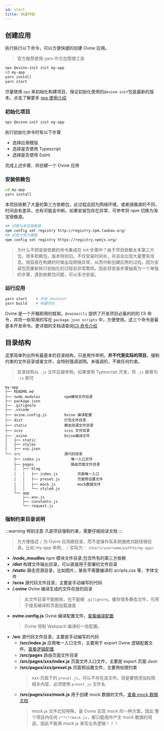 ```yaml
---
id: start
title: 快速开始
---
```


## 创建应用

执行执行以下命令，可以方便快捷的创建 Ovine 应用。

> 官方推荐使用 yarn 作为包管理工具

```bash
npx @ovine-init init my-app
cd my-app
yarn install
yarn start
```

尽量使用 `npx` 来初始化构建项目，保证初始化使用的`@ovine-init`包是最新的版本。点击了解更多 [npx 使用介绍](http://www.ruanyifeng.com/blog/2019/02/npx.html)

### 初始化项目

```bash
npx @ovine-init init my-app
```

执行初始化命令时有以下步骤

- 选择应用模版
- 选择是否使用 Typescript
- 选择是否使用 Eslint

完成上述步骤，将创建一个 Ovine 应用

### 安装依赖包

```bash
cd my-app
yarn install
```

本项目依赖了大量的第三方依赖包，此过程会因为网络环境，或者镜像源的不同，时间会有差异，也有可能会中断。如果安装包存在异常，可参考将 npm 切换为淘宝镜像源。

```bash
## 切换为淘宝镜像源
npm config set registry http://registry.npm.taobao.org/
## 还原为官方镜像
npm config set registry https://registry.npmjs.org/
```

> 为什么不把安装依赖的命令集成在 init 步骤中？由于项目依赖太多第三方包，很多依赖包，版本特别旧。不仅安装时间长，并且会出现大量警告信息。很容易在构建的时候出现网络异常，从而中断创建应用的过程。因为安装包而重新执行初始化的过程会非常繁琐。因此将安装步骤抽离为一个单独的步骤，遇到依赖包问题，可以多次安装。

### 运行应用

```bash
yarn start    # 开启 devSever
yarn build    # 构建项目
```

Ovine 是一个开箱即用的框架。`@voine/cli` 提供了开发项目必备的的的 Cli 命令，并将一些常用的写在 `package.json scripts` 中，方便使用。这三个命令是最基本开发命令。更详细的文档请查阅[Cli 命令介绍](/org/docs/advance/cli)

## 目录结构

这里简单列出所有最基本的目录结构，只是用作举例，**并不代表实际的项目**。强制约束的文件目录或者文件，会特别强调说明。未强调的，不做任何约束。

> 目录结构以 `.js` 文件后缀举例。如果使用 Typescript 开发，将 `.js` 替换为 `.ts` 即可

```
my-app
├── README.md
├── node_modules           npm模块文件目录
├── package.json
├── .gitignore
├── .vscode
├── ovine.config.js        Ovine 编译配置
├── dist                   打包文件目录
├── static                 静态资源文件目录
├── scss                   scss 文件目录
├── .ovine                 Ovine编译文件
│   ├── static
│   ├── styles
│   ├── xxx.json
└── src                    源代码目录
    ├── index.js              唯一入口文件
    ├── pages                 路由页面文件目录
    │   ├── blog
    │   │   ├── index.js         页面唯一入口
    │   │   ├── preset.js        页面预设置文件
    │   │   ├── mock.js          mock数据文件
    │   │   └── styled.js
    └── app
        ├── env.js
        ├── constants.js
        └── request.js
```

### 强制约束目录说明

:::warning 特别注意
凡是项目强制约束，需要仔细阅读文档
:::

> 为方便描述 `/` 为 Ovine 应用跟目录，而不是操作系系统据绝对路径根目录。比如 my-app 举例， `/` 实际为： `/Users/username/pathto/my-app/`

- **/node_moudles** npm 模块文件目录,包含所有的第三方依赖
- **/dist** 构建文件输出目录，可以直接用于部署的文件目录
- **/static** 静态资源目录，比如图片，某些不需要编译的 scripts,css 等，字体文件
- **/scss** 源代码文件目录，主要是手动编写的代码
- **/.ovine** Ovine 编译生成的文件存放的目录
  > 此文件目录不能删除，也不能被 `.gitignore`。缓存很多静态文件，可用于提高编译和页面加载速度
- **ovine.config.js** Ovine 编译配置文件。[查看编译配置](/org/advance/configurations)
  > Ovine 控制 Webpack 编译的一些配置。
- **/src** 源代码文件目录，主要是手动编写的代码
  - **/src/index.js** 应用唯一入口文件，主要用于 export Ovine 逻辑配置文件。[查看逻辑配置](/org/advance/configurations)
  - **/src/pages** 路由页面文件目录
  - **/src/pages/xxx/index.js** 页面文件入口文件，主要是 export 页面 Json
  - **/src/pages/xxx/preset.js** 页面预设置文件，主要用权限约束
    > xxx 页面下的 `preset.js`，可以不存在该文件。但是要想添加权限相关内容，必须使用 `preset.js` 文件名
  - **/src/pages/xxx/mock.js** 用于创建 mock 数据的文件。[查看 mock 数据文档](/org/advance/mock)
    > mock.js 文件比较特殊，是 Ovine 实现 mock 的一种方案。因此 整个项目内任何 `/**/*/mock.js`，都只能用作产生 mock 数据的用途。因此不能用 mock.js 来写业务逻辑！！！
